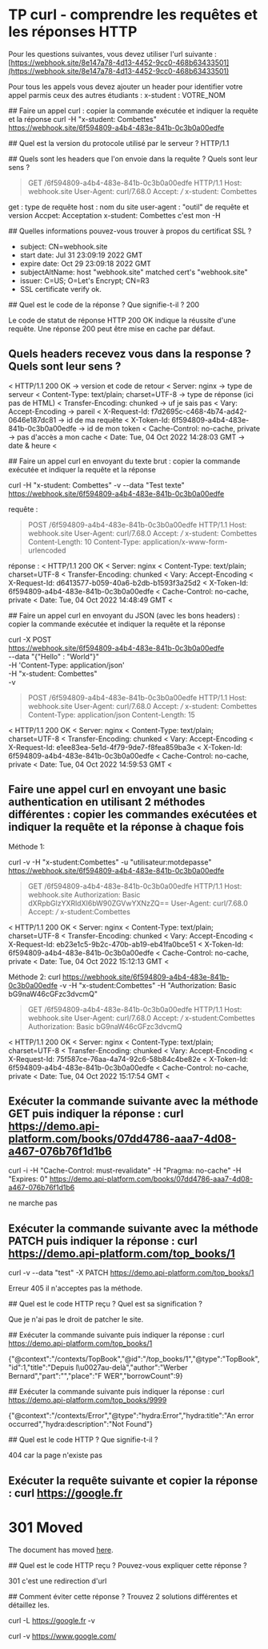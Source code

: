 # TP curl - comprendre les requêtes et les réponses HTTP

Pour les questions suivantes, vous devez utiliser l'url suivante : [https://webhook.site/8e147a78-4d13-4452-9cc0-468b63433501](https://webhook.site/8e147a78-4d13-4452-9cc0-468b63433501)

Pour tous les appels vous devez ajouter un header pour identifier votre appel parmis ceux des autres étudiants : x-student : VOTRE_NOM

## Faire un appel curl : copier la commande exécutée et indiquer la requête et la réponse
curl -H "x-student: Combettes" https://webhook.site/6f594809-a4b4-483e-841b-0c3b0a00edfe


## Quel est la version du protocole utilisé par le serveur ?
HTTP/1.1 


## Quels sont les headers que l'on envoie dans la requête ? Quels sont leur sens ?
> GET /6f594809-a4b4-483e-841b-0c3b0a00edfe HTTP/1.1
> Host: webhook.site
> User-Agent: curl/7.68.0
> Accept: */*
> x-student: Combettes
> 

get : type de requête 
host : nom du site
user-agent : "outil" de requête et version
Accpet: Acceptation
x-student: Combettes c'est mon -H

## Quelles informations pouvez-vous trouver à propos du certificat SSL ?
*  subject: CN=webhook.site
*  start date: Jul 31 23:09:19 2022 GMT
*  expire date: Oct 29 23:09:18 2022 GMT
*  subjectAltName: host "webhook.site" matched cert's "webhook.site"
*  issuer: C=US; O=Let's Encrypt; CN=R3
*  SSL certificate verify ok.


## Quel est le code de la réponse ? Que signifie-t-il ?
200

Le code de statut de réponse HTTP 200 OK indique la réussite d'une requête. Une réponse 200 peut être mise en cache par défaut.


## Quels headers recevez vous dans la response ? Quels sont leur sens ?
< HTTP/1.1 200 OK    -> version et code de retour
< Server: nginx         -> type de serveur
< Content-Type: text/plain; charset=UTF-8   -> type de réponse (ici pas de HTML)
< Transfer-Encoding: chunked            -> uf je sais pas
< Vary: Accept-Encoding         -> pareil
< X-Request-Id: f7d2695c-c468-4b74-ad42-0646e187dc81        -> id de ma requête
< X-Token-Id: 6f594809-a4b4-483e-841b-0c3b0a00edfe          -> id de mon token
< Cache-Control: no-cache, private              -> pas d'accès a mon cache
< Date: Tue, 04 Oct 2022 14:28:03 GMT               -> date & heure
< 



## Faire un appel curl en envoyant du texte brut : copier la commande exécutée et indiquer la requête et la réponse

curl -H "x-student: Combettes" -v --data "Test texte"   https://webhook.site/6f594809-a4b4-483e-841b-0c3b0a00edfe

requête :
> POST /6f594809-a4b4-483e-841b-0c3b0a00edfe HTTP/1.1
> Host: webhook.site
> User-Agent: curl/7.68.0
> Accept: */*
> x-student: Combettes
> Content-Length: 10
> Content-Type: application/x-www-form-urlencoded
> 

réponse :
< HTTP/1.1 200 OK
< Server: nginx
< Content-Type: text/plain; charset=UTF-8
< Transfer-Encoding: chunked
< Vary: Accept-Encoding
< X-Request-Id: d6413577-b059-40a6-b2db-b1593f3a25d2
< X-Token-Id: 6f594809-a4b4-483e-841b-0c3b0a00edfe
< Cache-Control: no-cache, private
< Date: Tue, 04 Oct 2022 14:48:49 GMT
< 


## Faire un appel curl en envoyant du JSON (avec les bons headers) : copier la commande exécutée et indiquer la requête et la réponse


curl -X POST \
   https://webhook.site/6f594809-a4b4-483e-841b-0c3b0a00edfe  \
  --data "{"Hello" : "World"}" \
  -H 'Content-Type: application/json' \
  -H "x-student: Combettes" \
  -v
  

> POST /6f594809-a4b4-483e-841b-0c3b0a00edfe HTTP/1.1
> Host: webhook.site
> User-Agent: curl/7.68.0
> Accept: */*
> x-student: Combettes
> Content-Type: application/json
> Content-Length: 15
> 

< HTTP/1.1 200 OK
< Server: nginx
< Content-Type: text/plain; charset=UTF-8
< Transfer-Encoding: chunked
< Vary: Accept-Encoding
< X-Request-Id: e1ee83ea-5e1d-4f79-9de7-f8fea859ba3e
< X-Token-Id: 6f594809-a4b4-483e-841b-0c3b0a00edfe
< Cache-Control: no-cache, private
< Date: Tue, 04 Oct 2022 14:59:53 GMT
<

## Faire une appel curl en envoyant une basic authentication en utilisant 2 méthodes différentes : copier les commandes exécutées et indiquer la requête et la réponse à chaque fois 

Méthode 1:

curl -v -H "x-student:Combettes" -u "utilisateur:motdepasse" https://webhook.site/6f594809-a4b4-483e-841b-0c3b0a00edfe

> GET /6f594809-a4b4-483e-841b-0c3b0a00edfe HTTP/1.1
> Host: webhook.site
> Authorization: Basic dXRpbGlzYXRldXI6bW90ZGVwYXNzZQ==
> User-Agent: curl/7.68.0
> Accept: */*
> x-student:Combettes
> 

< HTTP/1.1 200 OK
< Server: nginx
< Content-Type: text/plain; charset=UTF-8
< Transfer-Encoding: chunked
< Vary: Accept-Encoding
< X-Request-Id: eb23e1c5-9b2c-470b-ab19-eb41fa0bce51
< X-Token-Id: 6f594809-a4b4-483e-841b-0c3b0a00edfe
< Cache-Control: no-cache, private
< Date: Tue, 04 Oct 2022 15:12:13 GMT
< 

Méthode 2:
curl https://webhook.site/6f594809-a4b4-483e-841b-0c3b0a00edfe -v -H "x-student:Combettes"  -H "Authorization: Basic bG9naW46cGFzc3dvcmQ"

> GET /6f594809-a4b4-483e-841b-0c3b0a00edfe HTTP/1.1
> Host: webhook.site
> User-Agent: curl/7.68.0
> Accept: */*
> x-student:Combettes
> Authorization: Basic bG9naW46cGFzc3dvcmQ
> 

< HTTP/1.1 200 OK
< Server: nginx
< Content-Type: text/plain; charset=UTF-8
< Transfer-Encoding: chunked
< Vary: Accept-Encoding
< X-Request-Id: 75f587ce-76aa-4a74-92c6-58b84c4be82e
< X-Token-Id: 6f594809-a4b4-483e-841b-0c3b0a00edfe
< Cache-Control: no-cache, private
< Date: Tue, 04 Oct 2022 15:17:54 GMT
< 




## Exécuter la commande suivante avec la méthode GET puis indiquer la réponse : curl https://demo.api-platform.com/books/07dd4786-aaa7-4d08-a467-076b76f1d1b6 
 

curl -i -H "Cache-Control: must-revalidate"  -H "Pragma: no-cache"  -H "Expires: 0" https://demo.api-platform.com/books/07dd4786-aaa7-4d08-a467-076b76f1d1b6 

ne marche pas

## Exécuter la commande suivante avec la méthode PATCH  puis indiquer la réponse : curl https://demo.api-platform.com/top_books/1

curl -v --data "test" -X PATCH https://demo.api-platform.com/top_books/1

Erreur 405 il n'acceptes pas la méthode.

## Quel est le code HTTP reçu ? Quel est sa signification ?

Que je n'ai pas le droit de patcher le site.

## Exécuter la commande suivante puis indiquer la réponse : curl https://demo.api-platform.com/top_books/1

{"@context":"\/contexts\/TopBook","@id":"\/top_books\/1","@type":"TopBook","id":1,"title":"Depuis l\u0027au-delà","author":"Werber Bernard","part":"","place":"F WER","borrowCount":9}


## Exécuter la commande suivante puis indiquer la réponse : curl https://demo.api-platform.com/top_books/9999

{"@context":"\/contexts\/Error","@type":"hydra:Error","hydra:title":"An error occurred","hydra:description":"Not Found"}

## Quel est le code HTTP ? Que signifie-t-il ?

404 car la page n'existe pas

## Exécuter la requête suivante et copier la réponse : curl https://google.fr

<HTML><HEAD><meta http-equiv="content-type" content="text/html;charset=utf-8">
<TITLE>301 Moved</TITLE></HEAD><BODY>
<H1>301 Moved</H1>
The document has moved
<A HREF="https://www.google.fr/">here</A>.
</BODY></HTML>


## Quel est le code HTTP reçu ? Pouvez-vous expliquer cette réponse ?

301 c'est une redirection d'url

## Comment éviter cette réponse ? Trouvez 2 solutions différentes et détaillez les.

curl -L https://google.fr -v 

curl -v https://www.google.com/ 
